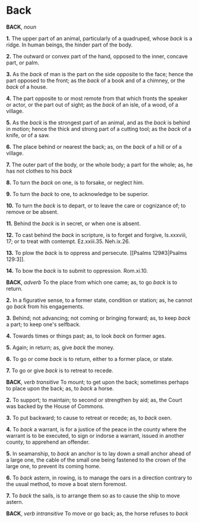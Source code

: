 # Back

**BACK**, _noun_

**1.** The upper part of an animal, particularly of a quadruped, whose _back_ is a ridge. In human beings, the hinder part of the body.

**2.** The outward or convex part of the hand, opposed to the inner, concave part, or palm.

**3.** As the _back_ of man is the part on the side opposite to the face; hence the part opposed to the front; as the _back_ of a book and of a chimney, or the _back_ of a house.

**4.** The part opposite to or most remote from that which fronts the speaker or actor, or the part out of sight; as the _back_ of an isle, of a wood, of a village.

**5.** As the _back_ is the strongest part of an animal, and as the _back_ is behind in motion; hence the thick and strong part of a cutting tool; as the _back_ of a knife, or of a saw.

**6.** The place behind or nearest the back; as, on the _back_ of a hill or of a village.

**7.** The outer part of the body, or the whole body; a part for the whole; as, he has not clothes to his _back_

**8.** To turn the _back_ on one, is to forsake, or neglect him.

**9.** To turn the _back_ to one, to acknowledge to be superior.

**10.** To turn the _back_ is to depart, or to leave the care or cognizance of; to remove or be absent.

**11.** Behind the _back_ is in secret, or when one is absent.

**12.** To cast behind the _back_ in scripture, is to forget and forgive, Is.xxxviii, 17; or to treat with contempt. Ez.xxiii.35. Neh.ix.26.

**13.** To plow the _back_ is to oppress and persecute. [[Psalms 129#3|Psalms 129:3]].

**14.** To bow the _back_ is to submit to oppression. Rom.xi.10.

**BACK**, _adverb_ To the place from which one came; as, to go _back_ is to return.

**2.** In a figurative sense, to a former state, condition or station; as, he cannot go _back_ from his engagements.

**3.** Behind; not advancing; not coming or bringing forward; as, to keep _back_ a part; to keep one's selfback.

**4.** Towards times or things past; as, to look _back_ on former ages.

**5.** Again; in return; as, give _back_ the money.

**6.** To go or come _back_ is to return, either to a former place, or state.

**7.** To go or give _back_ is to retreat to recede.

**BACK**, _verb transitive_ To mount; to get upon the back; sometimes perhaps to place upon the back; as, to _back_ a horse.

**2.** To support; to maintain; to second or strengthen by aid; as, the Court was backed by the House of Commons.

**3.** To put backward; to cause to retreat or recede; as, to _back_ oxen.

**4.** To _back_ a warrant, is for a justice of the peace in the county where the warrant is to be executed, to sign or indorse a warrant, issued in another county, to apprehend an offender.

**5.** In seamanship, to _back_ an anchor is to lay down a small anchor ahead of a large one, the cable of the small one being fastened to the crown of the large one, to prevent its coming home.

**6.** To _back_ astern, in rowing, is to manage the oars in a direction contrary to the usual method, to move a boat stern foremost.

**7.** To _back_ the sails, is to arrange them so as to cause the ship to move astern.

**BACK**, _verb intransitive_ To move or go back; as, the horse refuses to _back_